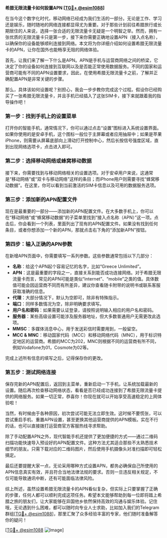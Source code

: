 **希腊无限流量卡如何設置APN [[TG💪+ @esim1088](https://t.me/s/esim1088)]**

在当今这个数字化时代，移动网络已经成为我们生活的一部分。无论是工作、学习还是娱乐，随时随地的网络连接都显得尤为重要。对于那些计划前往希腊旅行或长期居住的人来说，选择一张合适的无限流量卡无疑是一个明智之举。然而，拥有一张优质的无限流量卡只是第一步，接下来你需要正确地设置APN（接入点名称），以确保你的设备能够顺利连接到网络。本文将为你详细介绍如何设置希腊无限流量卡的APN，让你在国外也能畅享无阻的网络体验。

首先，让我们来了解一下什么是APN。APN是手机与运营商网络之间的桥梁，它决定了你的设备如何连接到互联网以及是否能正常使用数据服务。不同的国家和运营商可能有不同的APN设置要求，因此，在使用希腊无限流量卡之前，了解并正确配置APN是非常关键的步骤。

那么，具体该如何设置呢？别担心，我会一步步教你完成这个过程。假设你已经购买了一张希腊无限流量卡，并且手机已经插入了这张SIM卡，接下来就跟着我的指导操作吧！

### 第一步：找到手机上的设置菜单

打开你的智能手机，通常情况下，你可以通过点击“设置”图标进入系统设置界面。如果你使用的是安卓手机，这个图标一般位于主屏幕或者应用抽屉中；如果是苹果iPhone，则需要从屏幕底部向上滑动打开控制中心，然后长按信号强度区域，直到出现网络选项卡，点击进入即可。

### 第二步：选择移动网络或蜂窝移动数据

接下来，你需要找到与移动网络相关的设置选项。对于安卓用户来说，这通常是“移动网络”或“双卡与移动网络”这样的条目；而iPhone用户则需要寻找“蜂窝移动数据”。在这里，你可以看到当前激活的SIM卡信息以及可用的数据服务选项。

### 第三步：添加新的APN配置文件

现在是最重要的一部分——添加新的APN配置文件。在大多数手机上，你可以在“移动网络”或“蜂窝移动数据”的子菜单里找到“接入点名称（APN）”这一项。点击后，你会看到一个列表，里面列出了现有的APN配置文件。如果没有找到任何条目，或者你想添加一个新的APN，那就点击右下角的“添加新APN”按钮。

### 第四步：输入正确的APN参数

在新增APN页面中，你需要填写一系列参数。这些参数通常包括以下几部分：

- **名称**：给这个APN起个容易记忆的名字，比如“Greece Unlimited”。
- **APN**：这是最重要的字段之一，直接关系到能否成功连接网络。对于希腊无限流量卡而言，常见的APN可能是类似“internet”、“mobile”之类的值。具体数值可能会因运营商不同而有所差异，建议你查看随卡附带的说明书或联系客服获取准确的信息。
- **代理**：大部分情况下，默认为空即可，除非有特殊指示。
- **端口**：同样多数情况为空，除非明确要求填写。
- **用户名和密码**：如果需要认证登录，请按照说明输入相应的用户名和密码。
- **服务器**：某些高级设置可能涉及服务器地址，但大多数普通用户无需更改此选项。
- **MMSC**：多媒体消息中心，用于发送彩信时需要用到，一般留空。
- **MCC & MNC**：移动国家代码（MCC）和移动网络代码（MNC），用于标识特定地区的运营商。希腊的MCC为202，MNC则根据不同的运营商有所不同，例如Vodafone为01，Cosmote为02等。

完成上述所有信息的填写之后，记得保存你的更改。

### 第五步：测试网络连接

保存完新的APN配置后，返回到主菜单，重新启动一下手机，让系统加载最新的设置。随后再次检查移动网络状态，看看是否已经成功连接到了希腊无限流量卡提供的网络服务。如果一切正常，恭喜你！你现在就可以开始享受高速稳定的上网体验啦！

当然，有时候由于各种原因，初次尝试可能无法立即生效。这时候不要慌张，可以尝试重启手机、重置APN设置，甚至更换其他运营商提供的APN模板。实在不行的话，也可以直接拨打运营商官方客服热线寻求帮助。

除了手动配置APN之外，现代智能手机还提供了更加便捷的方式——通过二维码扫描功能快速导入预设好的APN配置文件。这种方法尤其适合那些不太熟悉技术细节的朋友。只需下载对应的二维码图片，然后使用手机摄像头对准扫描即可轻松搞定。

最后还要提醒大家一点，无论采用哪种方式设置APN，都务必确保自己所使用的APN信息真实有效，并且符合当地法律法规的要求。否则一旦违反相关规定，不仅可能导致通讯中断，还有可能面临法律风险。

综上所述，虽然设置希腊无限流量卡的APN看似复杂，但实际上只要掌握了正确的步骤，任何人都可以顺利完成这项任务。希望本文能够帮助到每一位即将踏上希腊之旅的朋友们，让大家能够在异国他乡依然保持高效的沟通与娱乐体验。记住哦，无论遇到什么困难，都可以随时向专业人士求助，比如加入我们的Telegram群组[[TG💪+ @esim1088](https://t.me/s/esim1088)]，那里汇聚了众多经验丰富的专家，他们随时准备解答你的疑问！

[[TG💪+ @esim1088](https://t.me/s/esim1088) ![Image](https://i.postimg.cc/4NQfJmqS/Snipaste-2025-05-13-00-14-12.png)]